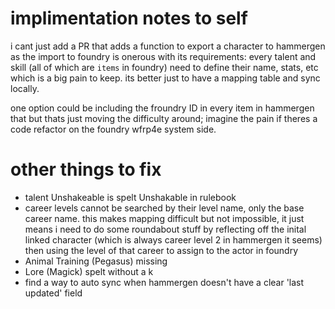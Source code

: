 
# implimentation notes to self
i cant just add a PR that adds a function to export a character to hammergen as the import to foundry is onerous with its requirements: every talent and skill (all of which are `items` in foundry) need to define their name, stats, etc which is a big pain to keep. its better just to have a mapping table and sync locally.

one option could be including the froundry ID in every item in hammergen that but thats just moving the difficulty around; imagine the pain if theres a code refactor on the foundry wfrp4e system side.



# other things to fix
- talent Unshakeable is spelt Unshakable in rulebook
- career levels cannot be searched by their level name, only the base career name. this makes mapping difficult but not impossible, it just means i need to do some roundabout stuff by reflecting off the inital linked character (which is always career level 2 in hammergen it seems) then using the level of that career to assign to the actor in foundry
- Animal Training (Pegasus) missing 
- Lore (Magick) spelt without a k
- find a way to auto sync when hammergen doesn't have a clear 'last updated' field
